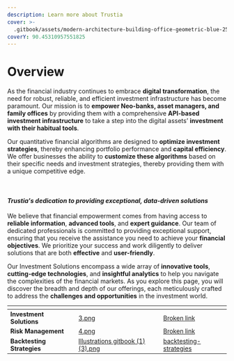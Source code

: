 ```yaml
---
description: Learn more about Trustia
cover: >-
  .gitbook/assets/modern-architecture-building-office-geometric-blue-2560x1440-6640.jpeg
coverY: 90.45310957551825
---
```


# Overview

As the financial industry continues to embrace **digital transformation**, the need for robust, reliable, and efficient investment infrastructure has become paramount. Our mission is to **empower Neo-banks, asset managers, and family offices** by providing them with a comprehensive **API-based investment infrastructure** to take a step into the digital assets’ **investment with their habitual tools**.

Our quantitative financial algorithms are designed to **optimize investment strategies**, thereby enhancing portfolio performance and **capital efficiency**. We offer businesses the ability to **customize these algorithms** based on their specific needs and investment strategies, thereby providing them with a unique competitive edge.

<figure><img src=".gitbook/assets/Capture d’écran 2023-11-04 à 16.02.37.png" alt=""><figcaption></figcaption></figure>

#### _**Trustia's dedication to providing exceptional, data-driven solutions**_

We believe that financial empowerment comes from having access to **reliable information**, **advanced tools**, and **expert guidance**. Our team of dedicated professionals is committed to providing exceptional support, ensuring that you receive the assistance you need to achieve your **financial objectives**. We prioritize your success and work diligently to deliver solutions that are both **effective** and **user-friendly**.&#x20;

Our Investment Solutions encompass a wide array of **innovative tools**, **cutting-edge technologies**, and **insightful analytics** to help you navigate the complexities of the financial markets. As you explore this page, you will discover the breadth and depth of our offerings, each meticulously crafted to address the **challenges and opportunities** in the investment world.

<table data-view="cards"><thead><tr><th></th><th data-hidden data-card-cover data-type="files"></th><th data-hidden data-card-target data-type="content-ref"></th></tr></thead><tbody><tr><td><strong>Investment Solutions</strong></td><td><a href=".gitbook/assets/3.png">3.png</a></td><td><a href="broken-reference">Broken link</a></td></tr><tr><td><strong>Risk Management</strong></td><td><a href=".gitbook/assets/4.png">4.png</a></td><td><a href="broken-reference">Broken link</a></td></tr><tr><td><strong>Backtesting Strategies</strong></td><td><a href=".gitbook/assets/Illustrations gitbook (1) (3).png">Illustrations gitbook (1) (3).png</a></td><td><a href="risk-management/backtesting-strategies/">backtesting-strategies</a></td></tr></tbody></table>
